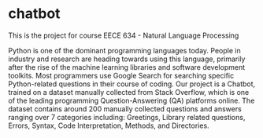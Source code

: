 # chatbot
This is the project for course EECE 634 - Natural Language Processing

Python is one of the dominant programming languages today. People in industry and research are heading towards using this language, primarily after the rise of the machine learning libraries and software development toolkits. Most programmers use Google Search for searching specific Python-related questions in their course of coding. Our project is a Chatbot, trained on a dataset manually collected from Stack Overflow, which is one of the leading programming Question-Answering (QA) platforms online. The dataset contains around 200 manually collected questions and answers ranging over 7 categories including: Greetings, Library related questions, Errors, Syntax, Code Interpretation, Methods, and Directories.
